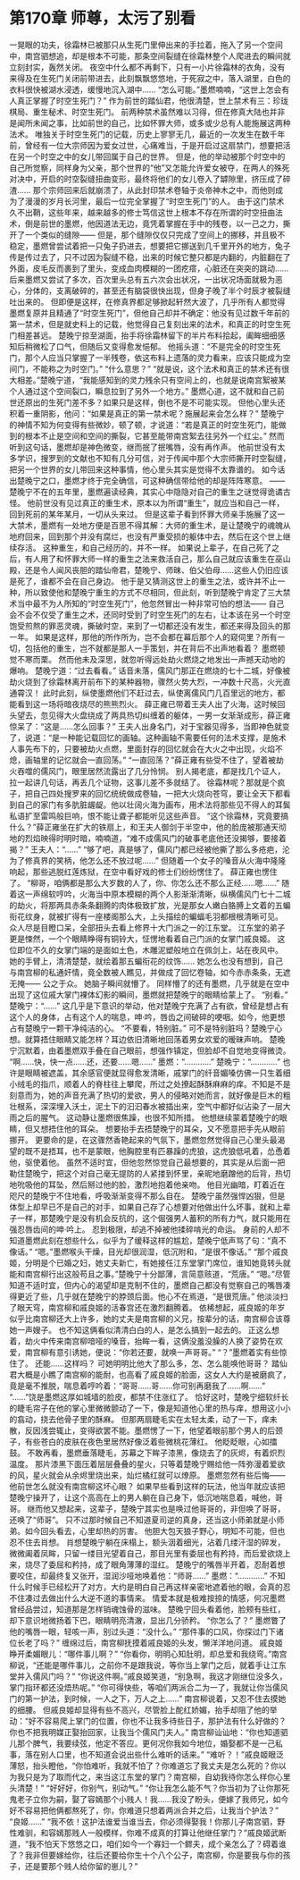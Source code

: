# 第170章 师尊，太污了别看
一晃眼的功夫，徐霜林已被那只从生死门里伸出来的手拉着，拖入了另一个空间中，南宫驷想追，却是根本不可能，那条空间裂缝在徐霜林整个人爬进去的瞬间就立刻封实，轰然关闭。
夜空中什么都不再剩下，只有一小片徐霜林的衣角，没有来得及在生死门关闭前带进去，此刻飘飘悠悠地，于死寂之中，落入湖里，白色的衣料很快被湖水浸透，缓慢地沉入湖中……
“怎么可能。”墨燃喃喃，“这世上怎会有人真正掌握了时空生死门？”
作为前世的踏仙君，他很清楚，世上禁术有三：珍珑棋局、重生秘术、时空生死门。
前两种禁术虽然难以习得，但在修真大陆也并非是闻所未闻之事，比如前世的自己，比如怀罪大师，或多或少总有人能施展这两种法术。
唯独关于时空生死门的记载，历史上寥寥无几，最近的一次发生在数千年前，曾经有一位大宗师因为爱女过世，心痛难当，于是开启过这扇禁门，想要把活在另一个时空之中的女儿带回属于自己的世界。
但是，他的举动被那个时空中的自己所觉察，同样身为父亲，那个世界的“他”又怎能允许爱女被夺，在两人的殊死对决中，开启的时空裂缝扭曲变形，最终将他们的女儿卷入了罅隙里，挤压成了碎渣……
那个宗师回来后就崩溃了，从此封印禁术卷轴于炎帝神木之中，而他则成为了漫漫的岁月长河里，最后一位完全掌握了“时空生死门”的人。
由于这门禁术久不出鞘，这些年来，越来越多的修士笃信这世上根本不存在所谓的时空扭曲法术，倒是前世的墨燃，他因道法无边，竟凭着掌握在手中的残卷，以一己之力，撕开了一个类似的缝隙——
但是，那个缝隙仅仅只完成了空间上的挪移，并且极不稳定，墨燃曾尝试着把一只兔子扔进去，想要把它挪送到几千里开外的地方，兔子传是传过去了，只不过因为裂缝不稳，出来的时候它整只都是内翻的，内脏翻在了外面，皮毛反而裹到了里头，变成血肉模糊的一团疙瘩，心脏还在突突的跳动……
后来墨燃又尝试了多次，百次里头总有五六次会出状况，一出状况场面就极为恶心，分体的，支离破碎的，甚至还有脑袋很快出现，但身子晚了半个时辰才被裂缝吐出来的。
但即便是这样，在修真界都足够掀起轩然大波了，几乎所有人都觉得墨燃复原并且精通了“时空生死门”，但他自己却并不确定：他没有见过数千年前的第一禁术，但是就史料上的记载，他觉得自己复刻出来的法术，和真正的时空生死门相差甚远。
楚晚宁掠至湖面，抬手将徐霜林留下的半片布料拾起，阖眸细细感知后稍微松了口气，但随后又变得愈发悒郁。
他摇头道：“不是完全的时空生死门，那个人应当只掌握了一半残卷，依这布料上遗落的灵力看来，应该只能成为空间门，不能称之为时空门。”
“什么意思？”
“就是说，这个法术和真正的禁术还有很大相差。”楚晚宁道，“我能感知到的灵力残余只有空间上的，也就是说南宫絮被某个人通过这个空间裂口，瞬息拉到了另外一个地方。”
墨燃心道，这不就和自己前世还原出的生死门差不多？如果只是这样，倒也不是不可能实现。
但他心里头还积着一重阴影，他问：“如果是真正的第一禁术呢？施展起来会怎么样？”
楚晚宁的神情不知为何变得有些微妙，顿了顿，才说道：“若是真正的时空生死门，能做到的根本不止是空间和空间的撕裂，它甚至能带南宫絮去往另外一个红尘。”
然而听到这句话，墨燃却是神色微变，继而抿了抿嘴唇，没有再作声。
他前世没有太多学识，搜罗到的文献也不知有几分可信，对于传闻中那个大宗师撕开时空裂缝，把另一个世界的女儿带回来这种事情，他心里头其实是觉得不太靠谱的。
如今话出楚晚宁之口，墨燃才终于完全确信，可这种确信带给他的却是阵阵寒意。
——楚晚宁不在的五年里，墨燃遍读经典，其实心中隐隐对自己的重生之谜觉得诡谲古怪。
他前世没有见过真正的重生术，原本以为所谓“重生”，就应当和自己一样，回到死前的某年某月，一切从头来过。
但是这辈子看到怀罪大师亲手施展了这一大禁术，墨燃有一处地方便是百思不得其解：大师的重生术，是让楚晚宁的魂魄从地府回来，回到那个并没有腐烂，也没有严重受损的躯体中去，然后在这个世上继续存活。
这种重生，和自己经历的，并不一样。
如果说上辈子，在自己死了之后，有人用了和怀罪大师一样的重生之法来救活自己，那么自己就应该重生在巫山殿，还是令人闻风丧胆的踏仙帝君，楚晚宁、师昧、伯父伯母……这些人仍旧应该是死了，谁都不会在自己身边。
他于是又猜测这世上的重生之法，或许并不止一种，所以致使他和楚晚宁重生的方式不尽相同，但此刻，听到楚晚宁肯定了三大禁术当中最不为人所知的“时空生死门”，他忽然冒出一种非常可怕的想法——
自己会不会不仅受了重生之术，还同时受到了时空生死门的左右，让本该在另一个时空饱受煎熬的罪恶灵魂，撕破时空，来到了一切都还没有发生，都还来得及回头的那一年。
如果是这样，那他的所作所为，岂不会都在幕后那个人的窥伺里？所有一切，包括他的重生，岂不就都是那人一手策划，并在背后不出声地看着？
墨燃顿觉不寒而栗。
然而他未及深思，就忽听得远处劫火燃烧之地发出一声撼天动地的爆响。
楚晚宁道：“过去看看。”
话音未落，儒风门那正在燃烧的七十二城，好像被劫火烧到了徐霜林离开前布下的某种器物，骤然火势大烈，一冲数十尺高，火光直通霄汉！
此时此刻，纵使墨燃他们不赶过去，纵使离儒风门几百里远的地方，都能看到这一场将暗夜烧尽的熊熊烈火。
薛正雍已带着王夫人出了火海，这时候回头望去，忽见得大火盘绕成了两具热切纠缠着的躯体，一男一女渐渐成形，薛正雍惊呆了：“这是……怎么回事？”
王夫人出身名门，对于宝器见得多，当即神色就变了，说道：“是一种能记载回忆的画轴。这种画轴不需要任何的法术支撑，是施术人事先布下的，只要被劫火点燃，里面封存的回忆就会在大火之中出现，火焰不熄，画轴里的记忆就会一直回荡。”
“一直回荡？”薛正雍有些受不住了，望着被劫火吞噬的儒风门，眼里居然流露出了几分怜悯。
别人揭老底，都是找几个证人，拉一起讲几句话，再丢几个证物，这事儿差不多就结了。
徐霜林呢？那就是个疯子，把自己四处搜罗来的回忆统统做成卷轴，一把大火烧向苍穹，要让全天下都看到自己的家门有多肮脏龌龊。他以壮阔火海为画布，用术法将那些见不得人的耳鬓私语扩至雷鸣般巨响，恨不能让聋子都能听见这些声音。
“这个徐霜林，究竟要搞什么？”薛正雍坐在扩大的铁扇上，和王夫人御剑于半空中，他的脸庞被那通天彻地的烈焰映得时明时暗，喃喃道，“难不成儒风门的破事老底他还没揭够，要接着揭？”
王夫人：“……”
“够了吧，真是够了，儒风门都已经被他撕了那么多疮疤，沦为了修真界的笑柄，他怎么还不放过呢……”
但随着一个女子的嗓音从火海中隆隆响起，那些逃脱红莲炼狱，在空中看好戏的修士们纷纷愣住了。
薛正雍也愣住了。
“柳哥，咱俩都是那么大岁数的人了，你、你怎么还不那么正经……嗯……”
随着这一声绵软哼吟，火海当中原本模糊的两个人影渐渐清晰，纵横儒风门七十二城的劫火，将那两具赤条条翻腾的肉体极致扩放，光是那女人嫩白胳膊上文着的五蝙衔花纹身，就被扩得有一座楼阁那么大，上头描绘的蝙蝠毛羽都根根清晰可见。
众人尽是目瞪口呆，全部扭头去看上修界十大门派之一的江东堂。
江东堂的弟子更是悚然，一个个眼睛睁得有铜铃大，怔愣地看着自己门派的女掌门戚良姬。
这位即位不久的女掌门端的是面如土色，木雕泥塑般地立在佩剑上，站在夜风中。
她的手臂上，清清楚楚，就绘着那五蝙衔花的纹饰……
她怎么也没有想到，自己与南宫柳的私通奸情，竟全数被人瞧见，并做成了回忆卷轴，如今赤赤条条，无遮无掩——
公之于众。
她脑子瞬间就懵了。
同样懵了的还有墨燃，几乎就是在空中出现了这位戚大掌门裸体幻影的瞬间，墨燃就把楚晚宁的眼睛给蒙上了。
“别看。”
楚晚宁：“……”
这几乎是下意识的举动，他对楚晚宁充满了占有欲，曾经是想占有这个人的身体，占有这个人的喘息，呻·吟，唇齿之间破碎的哽咽。如今，他更想占有楚晚宁一颗干净纯洁的心。
“不要看，特别脏。”
可不是特别脏吗？楚晚宁心想。就算捂住眼睛又能怎样？耳边依旧清晰地回荡着男女欢爱的暧昧声响。
楚晚宁沉默着，由着墨燃双手叠在自己眼前，想强作镇定，但脸却不自觉地变得微烫。
“啊……快，快一点……还，还要……嗯……”
墨燃：“…………”
楚晚宁：“…………”
也许是眼睛被遮盖，其余感官便就显得愈发清晰，戚掌门的纤音媚嗓仿佛一只生着细小绒毛的指爪，顺着人的脊柱往上攀爬，所过之处撩起酥酥麻麻的痒。不知是不是刻意而为，她的声音充满了热切的爱欲，男人的侵略对她而言，就好像是巨木的粗壮根系，深深埋入沃土，泥土下的汩汩春水被插出来，空气中都好似沾染了一层大雨之后的腥气。
这动静让墨燃很焦躁，也很不知所措。
他想继续蒙着楚晚宁的眼睛，但又想捂住他的耳朵。
想要抬手去捂楚晚宁的耳朵，又不愿意把手先从眼前挪开。
更要命的是，在这骤然香艳起来的气氛下，墨燃忽然觉得自己心里头最渴望的既不是捂耳，也不是蒙眼，他胸腔里有匹暴躁的虎狼，这虎狼低吼着，怂恿着他，驱使着他。
虽然不适时宜，但他忽然惊觉自己最想要的，其实是从后面一把勒住楚晚宁，把这个对自己毫无提防的人紧搂到怀里，亲昵地磨蹭他的后背，热切地吮吸他的耳坠，然后掰过他的脸，激烈地抱着他亲吻。
他目光幽暗，盯着近在咫尺的楚晚宁不住地看，呼吸渐渐变得不那么自在。
楚晚宁虽然强悍凶狠，但是体型上却早已不是自己的对手，如果自己存了心想要对他做出什么坏事，就和上辈子一样，那楚晚宁是没有机会反抗的，这个倔强男人蓄积的所有力气，就只能用在强忍唇齿间的呻·吟上。
忍到极限，却逃不掉被他揉碎啃光的命运。
身前的人却不知道墨燃此刻在想些什么，似乎为了缓释这样的尴尬，楚晚宁低声骂了句：“真不像话。”
“嗯。”墨燃喉头干燥，目光却很润湿，低沉附和，“是很不像话。”
“那个戚良姬，分明是个已婚之妇，她丈夫新亡，有她接任江东堂掌门席位，谁知她竟转头就能和南宫柳行出这般苟且之事。”楚晚宁十分鄙薄，言简意赅道，“荒唐。”
“嗯。”尽管知道不适时宜，但内心的渴望却是克制不住的，墨燃自己都没有觉察自己的嘴唇凑得更近了些，几乎就在楚晚宁的脖颈后面。他心不在焉道，“是很荒唐。”
他淡淡扫了眼天穹，南宫柳和戚良姬的活春宫还在激烈翻腾着。
依稀想起，戚良姬的年岁似乎比南宫柳还大上许多，她的丈夫是南宫柳的义兄，按辈分的话，南宫柳合该尊她一声嫂子。
也不知这俩看似清清白白的人，是怎么搞到一起去的。
正这么想着，劫火中传来南宫柳喑哑的嗓音，抬眸一看，这俩没羞没臊的人换了姿势在欢爱，南宫柳有意引诱她，便说：“你若还要，就唤一声哥哥。”
“？”墨燃着实有些惊住了。
还能……这样吗？
可她明明比他大了那么多，怎、怎么能唤他哥哥？
踏仙君大概是小瞧了南宫柳的能耐，也高看了戚良姬的脸面，这女人大约是被磨疯了，竟是毫不推脱，喘息着哼吟着：“哥哥……哥……你可别再磨我了……啊……”
“……”饶是墨燃这厚如城墙的脸皮，都禁不住涨红了。
恰好这时，楚晚宁细软纤长的睫毛帘子在他的掌心里微微颤动了一下，像是知道他心里的热与痒，想用这小小的翕动，挠去他骨子里的酥麻。
但那两扇睫毛实在太轻太柔，动了一下，痒未散，反因浅尝辄止，变得欲罢不能。墨燃愣了一下，他望着眼前那个男人的后颈子，有些苍白的皮肤在夜色里居然好像泛着些微桃花薄红。
他眨眨眼，心如擂鼓。
不敢再看，墨燃垂落睫毛，苏幕之下眸子漆黑，像烧去了的灰烬，有着炽烈温度。
那片漆黑下面压着层层叠叠的星火，只等着楚晚宁赐给他一阵弥漫着爱欲的风，星火就会从余烬里烧出来，灿烂橘红就可以燎原。
墨燃忽然有些后悔——
他前世怎么就没有南宫柳这坏心眼？
如果早些看到这样的玩法，他当年就应该把楚晚宁操开了，让这个高高在上的男人躺在自己身下，低沉地喘息着，喊他，哥哥。
继而他又想起来，这辈子，楚晚宁其实也是唤过他哥哥的，非但唤了哥哥，还唤了“师哥”。
只不过那时候自己不知道夏司逆的真身，还当这小师弟就是小师弟。如今回头看去，心里却热的厉害。
他胆大包天狼子野心，明知不可能，但也忍不住去肖想。
肖想楚晚宁躺在床榻上，额头洇着细光，沾着几缕汗湿的碎发，微微阖着凤眸，只留一缕目光望着自己，那目光里有委屈也有矜持，而后爱欲烧上来，烧尽了委屈和矜持，成了眼角薄薄的湿红。
楚晚宁的嘴唇半开着，忍耐着想要咬住，却最终复又张开，湿润沙哑地唤着他：“师哥……”
墨燃：“…………”
不知什么时候手已经松开了对方，大约是明白自己再这样亲密地遮着他的眼，会真的忍不住凑过去做出什么大逆不道的事情来。
情爱本就是极难按捺的情感，何况墨燃曾经品尝过，知道那是怎样销魂蚀骨的滋味。
楚晚宁回头看着他，脸颊有些红，却下意识地微扬着下巴，眼睛明亮清澈，显出几分骄矜。
“你怎么了？”
墨燃瞥了他的嘴唇一眼，轻咳一声，别过头道：“没什么。”
“那件事的口风，你探过门下诸位长老了吗？”
缠绵过后，南宫柳抚摸着戚良姬的头发，懒洋洋地问道。
戚良姬睁开柔媚眼儿：“哪件事儿啊？”
“你看你，明明心知肚明，却总爱和我绕弯。”南宫柳说，“还能是哪件事儿，之前你不是跟我说，等你当上掌门之后，就着手让江东堂并入儒风门吗？”
“你说这件啊。”戚良姬笑道，“别急啊，我这才刚继位没多久，掌门指环都还没焐热呢。”
“你可得快些，等咱们两派合二为一了，我就让你当儒风门的第一护法，到时候，一人之下，万人之上……”
南宫柳说着，又忍不住去摸她的细腰。
但戚良姬却显得有些不高兴，尽管脸上酡红娇媚，抬手却阻了他的举动：“好不容易爬上掌门的位置，你也不让我多待些日子，那护法有什么好做的？你也不把我明媒正娶抬回家，让我当个儒风门夫人。”
南宫柳讪讪地：“你也知道驷儿那个脾气，我要续弦，他定不答应。更何况你我如今地位，婚娶都不是一己私事，落在别人口里，也不知道会说出些什么难听的话来。”
“难听？！”戚良姬眼泛薄怒，抬头瞪他，“你怕难听，我就不怕了？你难道忘了我丈夫是怎么死的？你以为我只是为了取而代之，来当这江东堂的掌门？南宫柳，自幼我待你怎么样你心里头清楚！”
“好好好，你别气，别动气。”
“你让我怎么能不气？你当初为了让你那死鬼老子立你为嗣，娶了容嫣那个小贱人！我……我没了盼头，便嫁了我师兄，如今好不容易把他俩都熬死了，你，你难道只想着两派合并之后，让我当个护法？”
“良姬……”
“我不依！这护法谁爱当谁当去，你必须得娶我！你那儿子南宫驷，野性难驯，和容嫣那贱人一般模样，你难不成真的打算让他继任掌门？”戚良姬武断道，“我不怕天下悠悠之口，咱们如今一个寡妇一个鳏夫，成个亲怎么了？碍着谁了？我非但要嫁给你，往后还要给你生十个八个公子，南宫柳，你是要我与你的孩子，还是要那个贱人给你留的崽儿？”
